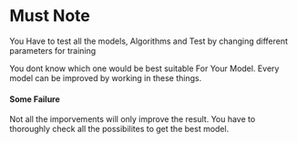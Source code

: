 # Must Note 
You Have to test all the models, Algorithms and Test by changing different parameters for training

You dont know which one would be best suitable For Your Model. Every model can be improved by working in these things.

#### Some Failure
Not all the imporvements will only improve the result. You have to thoroughly check all the possibilites to get the best model.